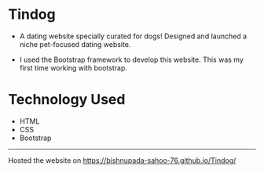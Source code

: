 # Tindog
- A dating website specially curated for dogs! Designed and launched a niche pet-focused dating website.
  
- I used the Bootstrap framework to develop this website. This was my first time working with bootstrap.

# Technology Used
- HTML
- CSS
- Bootstrap

---

Hosted the website on https://bishnupada-sahoo-76.github.io/Tindog/

